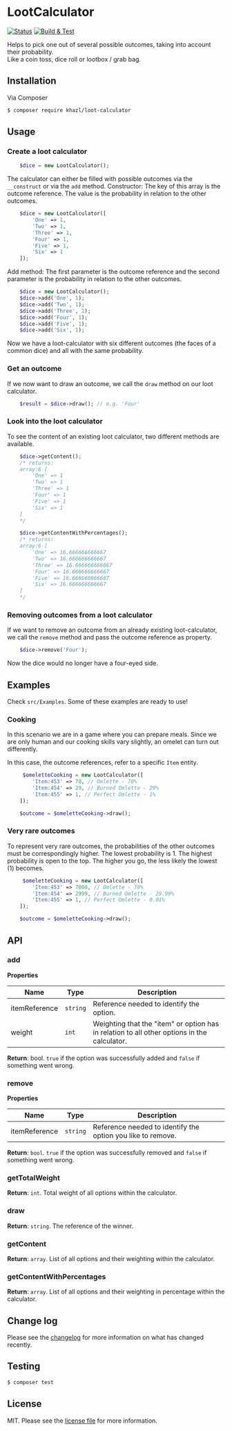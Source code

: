 # LootCalculator

[![Status](https://img.shields.io/badge/status-active-success.svg)]() 
[![Build & Test](https://github.com/Khazl/Loot-Calculator/actions/workflows/php.yml/badge.svg)](https://github.com/Khazl/Loot-Calculator/actions/workflows/php.yml)

Helps to pick one out of several possible outcomes, taking into account their probability.  
Like a coin toss, dice roll or lootbox / grab bag.



## Installation

Via Composer

``` bash
$ composer require khazl/loot-calculator
```

## Usage

### Create a loot calculator
```php
    $dice = new LootCalculator();
```

The calculator can either be filled with possible outcomes via the `__construct` or via the `add` method.
Constructor:
The key of this array is the outcome reference. The value is the probability in relation to the other outcomes.

```php
    $dice = new LootCalculator([
        'One' => 1,
        'Two' => 1,
        'Three' => 1,
        'Four' => 1,
        'Five' => 1,
        'Six' => 1
    ]);
```

Add method:
The first parameter is the outcome reference and the second parameter is the probability in relation to the other outcomes.

```php
    $dice = new LootCalculator();
    $dice->add('One', 1);
    $dice->add('Two', 1);
    $dice->add('Three', 1);
    $dice->add('Four', 1);
    $dice->add('Five', 1);
    $dice->add('Six', 1);
```

Now we have a loot-calculator with six different outcomes (the faces of a common dice) and all with the same probability.

### Get an outcome

If we now want to draw an outcome, we call the `draw` method on our loot calculator.

```php
    $result = $dice->draw(); // e.g. 'Four'
```

### Look into the loot calculator

To see the content of an existing loot calculator, two different methods are available.

```php
    $dice->getContent();
    /* returns:
    array:6 [
        'One' => 1
        'Two' => 1
        'Three' => 1
        'Four' => 1
        'Five' => 1
        'Six' => 1
    ]
    */
```

```php
    $dice->getContentWithPercentages();
    /* returns:
    array:6 [
        'One' => 16.666666666667
        'Two' => 16.666666666667
        'Three' => 16.666666666667
        'Four' => 16.666666666667
        'Five' => 16.666666666667
        'Six' => 16.666666666667
    ]
    */
```

### Removing outcomes from a loot calculator

If we want to remove an outcome from an already existing loot-calculator, 
we call the `remove` method and pass the outcome reference as property.

```php
    $dice->remove('Four');
```

Now the dice would no longer have a four-eyed side.

## Examples
Check `src/Examples`. Some of these examples are ready to use!

### Cooking

In this scenario we are in a game where you can prepare meals. 
Since we are only human and our cooking skills vary slightly, an omelet can turn out differently.

In this case, the outcome references, refer to a specific `Item` entity.

```php
     $omeletteCooking = new LootCalculator([
        'Item:453' => 70, // Omlette - 70%
        'Item:454' => 29, // Burned Omlette - 29%
        'Item:455' => 1, // Perfect Omlette - 1%
    ]);

    $outcome = $omeletteCooking->draw();
```

### Very rare outcomes

To represent very rare outcomes, the probabilities of the other outcomes must be correspondingly higher.
The lowest probability is 1. 
The highest probability is open to the top. The higher you go, the less likely the lowest (1) becomes.

```php
     $omeletteCooking = new LootCalculator([
        'Item:453' => 7000, // Omlette - 70%
        'Item:454' => 2999, // Burned Omlette - 29.99%
        'Item:455' => 1, // Perfect Omlette - 0.01%
    ]);

    $outcome = $omeletteCooking->draw();
```

## API

### add

**Properties**  

| Name | Type | Description |
|---|---|---|
| itemReference | `string` | Reference needed to identify the option. |
| weight | `int` | Weighting that the "item" or option has in relation to all other options in the calculator. |

**Return**: bool. `true` if the option was successfully added and `false` if something went wrong.

### remove

**Properties**  

| Name          | Type     | Description                                                 |
| ------------- | -------- | ----------------------------------------------------------- |
| itemReference | `string` | Reference needed to identify the option you like to remove. |

**Return**: `bool`. `true` if the option was successfully removed and `false` if something went wrong.

### getTotalWeight

**Return**: `int`. Total weight of all options within the calculator.

### draw

**Return**: `string`. The reference of the winner.

### getContent

**Return**: `array`. List of all options and their weighting within the calculator.

### getContentWithPercentages

**Return**: `array`. List of all options and their weighting in percentage within the calculator.

## Change log

Please see the [changelog](changelog.md) for more information on what has changed recently.

## Testing

``` bash
$ composer test
```

## License

MIT. Please see the [license file](license.md) for more information.
